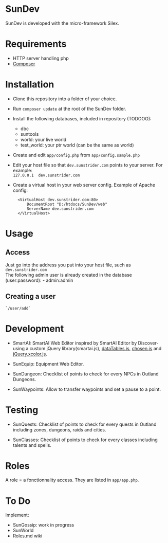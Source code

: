 # SunDev
SunDev is developed with the micro-framework Silex.

# Requirements
-  HTTP server handling php
-  [Composer](https://getcomposer.org/)

# Installation
- Clone this repository into a folder of your choice.
- Run `composer update` at the root of the SunDev folder.
- Install the following databases, included in repository (TODOOO):
    - dbc
    - suntools
    - world: your live world
    - test_world: your ptr world (can be the same as world)
- Create and edit `app/config.php` from `app/config.sample.php`
- Edit your host file so that `dev.sunstrider.com` points to your server. For example:   
        `127.0.0.1  dev.sunstrider.com`
- Create a virtual host in your web server config.
    Example of Apache config:

        <VirtualHost dev.sunstrider.com:80>
            DocumentRoot "D:/htdocs/SunDev/web"
            ServerName dev.sunstrider.com
        </VirtualHost>

# Usage
## Access
Just go into the address you put into your host file, such as `dev.sunstrider.com`  
The following admin user is already created in the database (user:password):
    - admin:admin

## Creating a user
    `/user/add`

# Development
* SmartAI:
  SmartAI Web Editor inspired by SmartAI Editor by Discover- using a custom jQuery library(smartai.js), [dataTables.js](http://www.datatables.net/), [chosen.js](http://harvesthq.github.io/chosen/) and [jQuery.xcolor.js](https://github.com/infusion/jQuery-xcolor).

* SunEquip:
  Equipment Web Editor.

* SunDungeon:
  Checklist of points to check for every NPCs in Outland Dungeons.

* SunWaypoints:
  Allow to transfer waypoints and set a pause to a point.

# Testing
* SunQuests:
  Checklist of points to check for every quests in Outland including zones, dungeons, raids and cities.

* SunClasses:
  Checklist of points to check for every classes including talents and spells.

# Roles
A role = a fonctionnality access.
They are listed in `app/app.php`.

# To Do
Implement:
* SunGossip: work in progress
* SunWorld
* Roles.md wiki